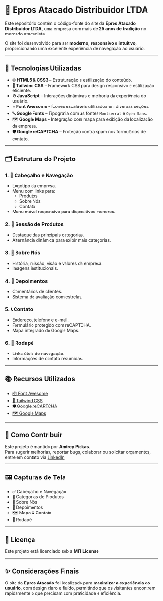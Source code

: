 # 🏬 Epros Atacado Distribuidor LTDA

Este repositório contém o código-fonte do site da **Epros Atacado Distribuidor LTDA**, uma empresa com mais de **25 anos de tradição** no mercado atacadista.

O site foi desenvolvido para ser **moderno**, **responsivo** e **intuitivo**, proporcionando uma excelente experiência de navegação ao usuário.

---

## 🚀 Tecnologias Utilizadas

- 🌐 **HTML5 & CSS3** – Estruturação e estilização do conteúdo.
- 🎨 **Tailwind CSS** – Framework CSS para design responsivo e estilização eficiente.
- ⚙️ **JavaScript** – Interações dinâmicas e melhoria da experiência do usuário.
- ⭐ **Font Awesome** – Ícones escaláveis utilizados em diversas seções.
- 🔤 **Google Fonts** – Tipografia com as fontes `Montserrat` e `Open Sans`.
- 🗺️ **Google Maps** – Integração com mapa para exibição da localização da empresa.
- 🛡️ **Google reCAPTCHA** – Proteção contra spam nos formulários de contato.

---

## 🗂️ Estrutura do Projeto

### 1. 📌 Cabeçalho e Navegação
- Logotipo da empresa.
- Menu com links para:
  - Produtos
  - Sobre Nós
  - Contato
- Menu móvel responsivo para dispositivos menores.

### 2. 🛒 Sessão de Produtos
- Destaque das principais categorias.
- Alternância dinâmica para exibir mais categorias.

### 3. 🏢 Sobre Nós
- História, missão, visão e valores da empresa.
- Imagens institucionais.

### 4. 💬 Depoimentos
- Comentários de clientes.
- Sistema de avaliação com estrelas.

### 5. 📞 Contato
- Endereço, telefone e e-mail.
- Formulário protegido com reCAPTCHA.
- Mapa integrado do Google Maps.

### 6. 🔗 Rodapé
- Links úteis de navegação.
- Informações de contato resumidas.

---

## 📚 Recursos Utilizados

- [📦 Font Awesome](https://fontawesome.com/)
- [💎 Tailwind CSS](https://tailwindcss.com/)
- [🛡️ Google reCAPTCHA](https://www.google.com/recaptcha/)
- [🗺️ Google Maps](https://www.google.com/maps)

---

## 🤝 Como Contribuir

Este projeto é mantido por **Andrey Piekas**.  
Para sugerir melhorias, reportar bugs, colaborar ou solicitar orçamentos, entre em contato via [LinkedIn](https://www.linkedin.com/in/andreypiekas/).

---

## 🖼️ Capturas de Tela

- ✅ Cabeçalho e Navegação  
- 📂 Categorias de Produtos  
- 🏢 Sobre Nós  
- 🌟 Depoimentos  
- 🗺️ Mapa & Contato  
- 🔻 Rodapé  

---

## 📄 Licença

Este projeto está licenciado sob a **MIT License**

---

## ✨ Considerações Finais

O site da **Epros Atacado** foi idealizado para **maximizar a experiência do usuário**, com design claro e fluído, permitindo que os visitantes encontrem rapidamente o que precisam com praticidade e eficiência.

